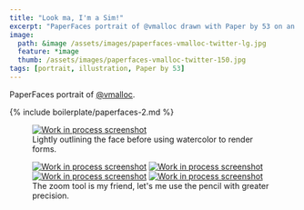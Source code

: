 ```yaml
---
title: "Look ma, I'm a Sim!"
excerpt: "PaperFaces portrait of @vmalloc drawn with Paper by 53 on an iPad."
image: 
  path: &image /assets/images/paperfaces-vmalloc-twitter-lg.jpg 
  feature: *image
  thumb: /assets/images/paperfaces-vmalloc-twitter-150.jpg
tags: [portrait, illustration, Paper by 53]
---
```


PaperFaces portrait of [@vmalloc](http://twitter.com/vmalloc).

{% include boilerplate/paperfaces-2.md %}

<figure>
	<a href="{{ site.url }}/assets/images/paperfaces-vmalloc-process-1-lg.jpg"><img src="{{ site.url }}/assets/images/paperfaces-vmalloc-process-1-600.jpg" alt="Work in process screenshot"></a>
	<figcaption>Lightly outlining the face before using watercolor to render forms.</figcaption>
</figure>

<figure class="half">
	<a href="{{ site.url }}/assets/images/paperfaces-vmalloc-process-2-lg.jpg"><img src="{{ site.url }}/assets/images/paperfaces-vmalloc-process-2-600.jpg" alt="Work in process screenshot"></a>
	<a href="{{ site.url }}/assets/images/paperfaces-vmalloc-process-3-lg.jpg"><img src="{{ site.url }}/assets/images/paperfaces-vmalloc-process-3-600.jpg" alt="Work in process screenshot"></a>
	<a href="{{ site.url }}/assets/images/paperfaces-vmalloc-process-4-lg.jpg"><img src="{{ site.url }}/assets/images/paperfaces-vmalloc-process-4-600.jpg" alt="Work in process screenshot"></a>
	<a href="{{ site.url }}/assets/images/paperfaces-vmalloc-process-5-lg.jpg"><img src="{{ site.url }}/assets/images/paperfaces-vmalloc-process-5-600.jpg" alt="Work in process screenshot"></a>
	<figcaption>The zoom tool is my friend, let's me use the pencil with greater precision.</figcaption>
</figure>